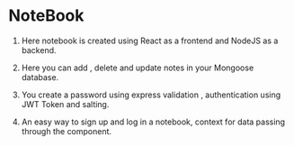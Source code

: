 # NoteBook
1. Here notebook is created using React as a frontend and NodeJS as a backend.
<!--- --->
2. Here you can add , delete and update notes in your Mongoose database. 
<!--- --->
3. You create a password using express validation , authentication using JWT Token and salting.
<!--- --->
4. An easy way to sign up and log in a notebook, context for data passing through the component.
